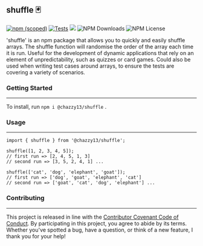 ## shuffle 🃏

[![npm (scoped)](https://img.shields.io/npm/v/@chazzy13/shuffle.svg)](https://github.com/Chazzy11/shuffle)
[![Tests](https://github.com/Chazzy11/shuffle/actions/workflows/tests.yml/badge.svg?branch=main)](https://github.com/Chazzy11/shuffle/actions/workflows/tests.yml)
<img src="https://img.shields.io/badge/coverage-100%25-green">
![NPM Downloads](https://img.shields.io/npm/dw/@chazzy13/shuffle)
![NPM License](https://img.shields.io/npm/l/@chazzy13/shuffle)

'shuffle' is an npm package that allows you to quickly and easily shuffle arrays. The shuffle function will randomise the order of the array each time it is run. Useful for the development of dynamic applications that rely on an element of unpredictability, such as quizzes or card games. Could also be used when writing test cases around arrays, to ensure the tests are covering a variety of scenarios. 

### Getting Started
---
To install, run 
```npm i @chazzy13/shuffle``` .

### Usage
---

``` 
import { shuffle } from '@chazzy13/shuffle'; 

shuffle([1, 2, 3, 4, 5]);
// first run => [2, 4, 5, 1, 3]
// second run => [3, 5, 2, 4, 1] ...

shuffle(['cat', 'dog', 'elephant', 'goat']);
// first run => ['dog', 'goat', 'elephant', 'cat']
// second run => ['goat', 'cat', 'dog', 'elephant'] ...
```
### Contributing
---
This project is released in line with the <a href="https://www.contributor-covenant.org/version/2/1/code_of_conduct/code_of_conduct.md">Contributor Covenant Code of Conduct</a>. By participating in this project, you agree to abide by its terms. Whether you've spotted a bug, have a question, or think of a new feature, I thank you for your help!
